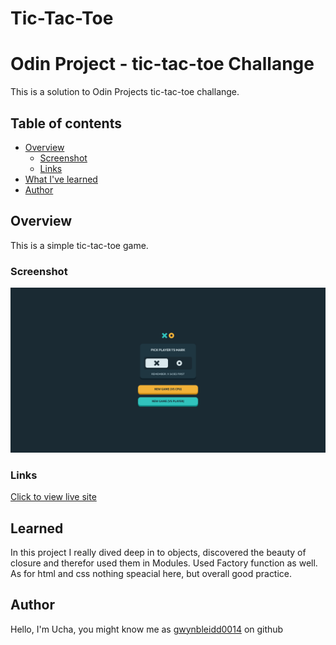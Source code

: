 # Tic-Tac-Toe

# Odin Project - tic-tac-toe Challange

This is a solution to Odin Projects tic-tac-toe challange.

## Table of contents

- [Overview](#overview)
  - [Screenshot](#screenshot)
  - [Links](#links)
- [What I've learned](#Learned)
- [Author](#author)

## Overview

This is a simple tic-tac-toe game.

### Screenshot

![Desktop View](./screenshot.png)

### Links

[Click to view live site](https://gwynbleidd0014.github.io/tic-tac-toe/)


## Learned
In this project I really dived deep in to objects, discovered the beauty of closure and therefor used them in Modules. Used Factory function as well.
As for html and css nothing speacial here, but overall good practice.
## Author

Hello, I'm Ucha, you might know me as [gwynbleidd0014](https://github.com/gwynbleidd0014) on github
